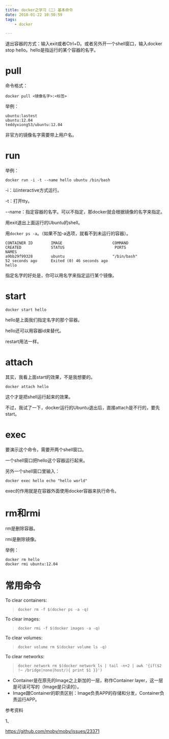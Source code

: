 ```yaml
---
title: docker之学习（二）基本命令
date: 2018-01-22 10:50:59
tags:
	- docker

---
```




退出容器的方式：输入exit或者Ctrl+D。或者另外开一个shell窗口，输入docker stop hello。hello是指运行的某个容器的名字。

# pull

命令格式：

```
docker pull <镜像名字>:<标签>
```

举例：

```
ubuntu:lastest
ubuntu:12.04
teddyxiong53/ubuntu:12.04
```

非官方的镜像名字需要带上用户名。

# run

举例：

```
docker run -i -t --name hello ubuntu /bin/bash
```

-i：以interactive方式运行。

-t：打开tty。

--name：指定容器的名字。可以不指定，那docker就会根据镜像的名字来指定。

用exit退出上面运行的Ubuntu的shell。

用`docker ps -a`。（如果不加-a选项，就看不到未运行的容器）。

```
CONTAINER ID        IMAGE                      COMMAND                  CREATED             STATUS                      PORTS                                                                           NAMES
a9bb29f99328        ubuntu                     "/bin/bash"              52 seconds ago      Exited (0) 46 seconds ago                                                                                   hello
```

指定名字的好处是，你可以用名字来指定运行某个镜像。

# start

```
docker start hello
```

hello是上面我们指定名字的那个容器。

hello还可以用容器id来替代。

restart用法一样。

# attach

其实，我看上面start的效果，不是我想要的。

```
docker attach hello
```

这个才是把shell运行起来的效果。

不过，我试了一下，docker运行的Ubuntu退出后，直接attach是不行的，要先start。

# exec

要演示这个命令，需要开两个shell窗口。

一个shell窗口把hello这个容器运行起来。

另外一个shell窗口里输入：

```
docker exec hello echo "hello world"
```

exec的作用就是在容器外面使用docker容器来执行命令。

# rm和rmi

rm是删除容器。

rmi是删除镜像。

举例：

```
docker rm hello
docker rmi ubuntu:12.04
```

# 常用命令

To clear containers:

> ```
> docker rm -f $(docker ps -a -q)
> ```

To clear images:

> ```
> docker rmi -f $(docker images -a -q)
> ```

To clear volumes:

> ```
> docker volume rm $(docker volume ls -q)
> ```

To clear networks:

> ```
> docker network rm $(docker network ls | tail -n+2 | awk '{if($2 !~ /bridge|none|host/){ print $1 }}')
> ```



- Container是在原先的Image之上新加的一层，称作Container layer，这一层是可读可写的（Image是只读的）。
- Image跟Container的职责区别：Image负责APP的存储和分发，Container负责运行APP。 

参考资料

1、

https://github.com/moby/moby/issues/23371